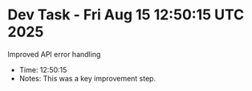 # Dev Task - Fri Aug 15 12:50:15 UTC 2025
Improved API error handling
- Time: 12:50:15
- Notes: This was a key improvement step.
